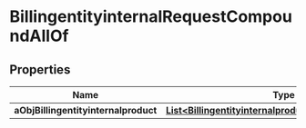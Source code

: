 

# BillingentityinternalRequestCompoundAllOf

## Properties

Name | Type | Description | Notes
------------ | ------------- | ------------- | -------------
**aObjBillingentityinternalproduct** | [**List&lt;BillingentityinternalproductRequestCompound&gt;**](BillingentityinternalproductRequestCompound.md) |  | 




